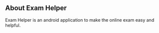 
## About Exam Helper

Exam Helper is an android application to make the online exam easy and helpful.


